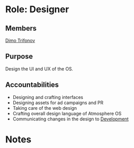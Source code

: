 # Role: Designer

## Members

[Dimo Trifonov](https://github.com/Embrace-clarity/organisation/blob/master/members/DIMOT.md)

## Purpose

Design the UI and UX of the OS.

## Accountabilities

* Designing and crafting interfaces
* Designing assets for ad campaigns and PR
* Taking care of the web design
* Crafting overall design language of Atmosphere OS
* Communicating changes in the design to [Devеlopment](https://github.com/Embrace-clarity/organisation/tree/master/circles/development)

# Notes
